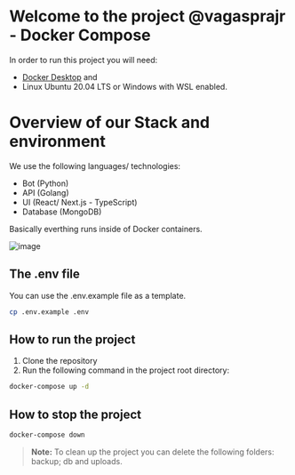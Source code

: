 # Welcome to the project @vagasprajr - Docker Compose

In order to run this project you will need:
- [Docker Desktop](https://www.docker.com/products/docker-desktop/) and
- Linux Ubuntu 20.04 LTS or Windows with WSL enabled.

# Overview of our Stack and environment

We use the following languages/ technologies:

- Bot (Python)
- API (Golang)
- UI (React/ Next.js - TypeScript)
- Database (MongoDB)

Basically everthing runs inside of Docker containers. 

![image](https://github.com/user-attachments/assets/8c11b4bb-8020-4dfd-8d47-7623e009c8f4)

## The .env file

You can use the .env.example file as a template.

```bash
cp .env.example .env
```

## How to run the project

1. Clone the repository
2. Run the following command in the project root directory:

```bash
docker-compose up -d
```

## How to stop the project

```bash
docker-compose down
```

> **Note:** To clean up the project  you can delete the following folders: backup; db and uploads.

